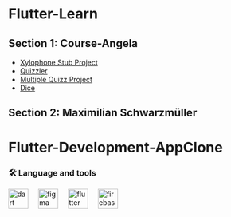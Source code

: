 

###






###
# Flutter-Learn
## Section 1: Course-Angela

* [Xylophone Stub Project](https://github.com/G-Prometheus/xylophone)
* [Quizzler](https://github.com/G-Prometheus/Quizzler)
* [Multiple Quizz Project](https://github.com/G-Prometheus/MultipleQuizz)
* [Dice](https://github.com/G-Prometheus/Dice)

## Section 2: Maximilian Schwarzmüller
# Flutter-Development-AppClone
###
###

<h3 align="left">🛠 Language and tools</h3>
<div align="left">
  <img src="https://cdn.jsdelivr.net/gh/devicons/devicon/icons/dart/dart-original.svg" height="40" alt="dart logo"  />
  <img width="12" />
  <img src="https://cdn.jsdelivr.net/gh/devicons/devicon/icons/figma/figma-original.svg" height="40" alt="figma logo"  />
  <img width="12" />
  <img src="https://cdn.jsdelivr.net/gh/devicons/devicon/icons/flutter/flutter-original.svg" height="40" alt="flutter logo"  />
  <img width="12" />
  <img src="https://cdn.jsdelivr.net/gh/devicons/devicon/icons/firebase/firebase-plain.svg" height="40" alt="firebase logo"  />
</div>
